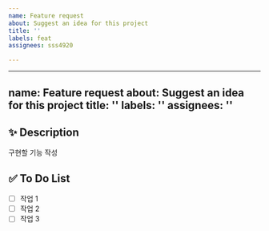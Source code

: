 ```yaml
---
name: Feature request
about: Suggest an idea for this project
title: ''
labels: feat
assignees: sss4920

---
```


---
name: Feature request
about: Suggest an idea for this project
title: ''
labels: ''
assignees: ''
---

## ✨ Description

구현할 기능 작성

## ✅ To Do List

- [ ] 작업 1
- [ ] 작업 2
- [ ] 작업 3

